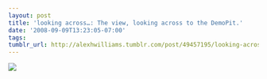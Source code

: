 ```yaml
---
layout: post
title: 'looking across…: The view, looking across to the DemoPit.'
date: '2008-09-09T13:23:05-07:00'
tags: 
tumblr_url: http://alexhwilliams.tumblr.com/post/49457195/looking-across-the-view-looking-across-to-the
---
```

<img src="http://31.media.tumblr.com/EXq6qISREdoil92w3vjNs44I_250.jpg"/>
